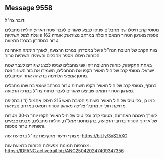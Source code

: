 ## Message 9558

דובר צה"ל: 

מטוסי קרב חיסלו שני מחבלים שניסו לבצע שיגורים לעבר שטח הארץ; חוליית מחבלים נוספת מארגון הטרור חמאס חוסלה במרחב נוציראת; אוגדה 162 פועלת למול תשתיות טרור במסדרון במרכז הרצועה

צוות הקרב של חטיבת הנח״ל פועל במסדרון במרכז הרצועה, לאורך היממה האחרונה הכוחות חיסלו מספר מחבלים והשמידו תשתיות טרור. 

באחת התקיפות, כוחות החטיבה זיהו שני מחבלים שניסו לבצע שיגורים לעבר שטח ישראל. מטוסי קרב של חיל האוויר תקפו את המחבלים, השמידו את בור השיגור ואת מחסן אמצעי הלחימה בו שהה אחד המחבלים.

בנוסף, מטוסי קרב של חיל האוויר תקפו תשתית טרור במרחב שאטי בה שהו מחבלים מארגון הטרור חמאס שביצעו שיגורים לעבר כוחות צה"ל במרכז הרצועה.

כמו כן, כלי טיס של חיל האוויר בשיתוף חטיבת האש 215 חיסלו אתמול (ד') בתקיפה מדויקת חוליית מחבלי צליפה מארגון הטרור חמאס במרחב נוציראת.

לאורך היממה האחרונה, מטוסי קרב וכלי טיס של חיל האוויר תקפו יותר מ-30 מטרות של ארגוני הטרור ברחבי הרצועה, בהן מחסני אמל"ח, חוליות מחבלים, מבנים צבאיים ותשתיות טרור נוספות.

מצורף תיעוד מתקיפות צה"ל ברצועת עזה: https://bit.ly/3xS2hXG

מצורפות תמונות מפעילות הכוחות ברצועת עזה: https://IDFANC.activetrail.biz/ANC250420247409347356

